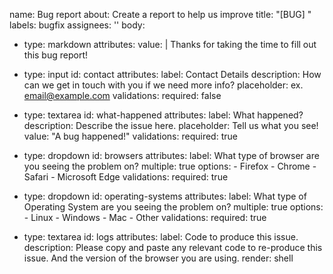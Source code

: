 name: Bug report
about: Create a report to help us improve
title: "[BUG] "
labels: bugfix
assignees: ''
body:
  - type: markdown
    attributes:
      value: |
        Thanks for taking the time to fill out this bug report!
  - type: input
    id: contact
    attributes:
      label: Contact Details
      description: How can we get in touch with you if we need more info?
      placeholder: ex. email@example.com
    validations:
      required: false
  - type: textarea
    id: what-happened
    attributes:
      label: What happened?
      description: Describe the issue here.
      placeholder: Tell us what you see!
      value: "A bug happened!"
    validations:
      required: true
  - type: dropdown
    id: browsers
    attributes:
      label: What type of browser are you seeing the problem on?
      multiple: true
      options:
        - Firefox
        - Chrome
        - Safari
        - Microsoft Edge
    validations:
      required: true

  - type: dropdown
    id: operating-systems
    attributes:
      label: What type of Operating System are you seeing the problem on?
      multiple: true
      options:
        - Linux
        - Windows
        - Mac
        - Other
    validations:
      required: true
      

  - type: textarea
    id: logs
    attributes:
      label: Code to produce this issue.
      description: Please copy and paste any relevant code to re-produce this issue. And the version of the browser you are using. 
      render: shell
